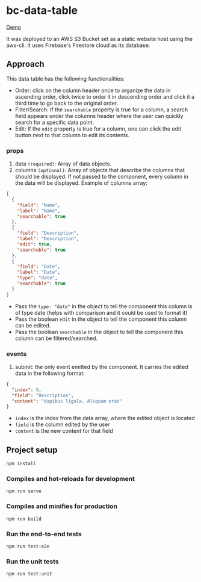 # bc-data-table

[Demo](http://bc-data-table.s3-website-us-west-2.amazonaws.com)

It was deployed to an AWS S3 Bucket set as a static website host using the aws-cli. It uses Firebase's Firestore cloud as its database.

## Approach

This data table has the following functionalities:

- Order: click on the column header once to organize the data in ascending order, click twice to order it in descending order and click it a third time to go back to the original order.
- Filter/Search: If the `searchable` property is true for a column, a search field appears under the columns header where the user can quickly search for a specific data point.
- Edit: If the `edit` property is true for a column, one can click the edit button next to that column to edit its contents.

### props

1. data `(required)`: Array of data objects.
2. columns `(optional)`: Array of objects that describe the columns that should be displayed. If not passed to the component, every column in the data will be displayed. Example of columns array:

```json
[
  {
    "field": "Name",
    "label": "Name",
    "searchable": true
  },
  {
    "field": "Description",
    "label": "Description",
    "edit": true,
    "searchable": true
  },
  {
    "field": "Date",
    "label": "Date",
    "type": "date",
    "searchable": true
  }
]
```

- Pass the `type: "date"` in the object to tell the component this column is of type date (helps with comparison and it could be used to format it)
- Pass the boolean `edit` in the object to tell the component this column can be edited.
- Pass the boolean `searchable` in the object to tell the component this column can be filtered/searched.

### events

1. submit: the only event emitted by the component. It carries the edited data in the following format:

```json
{
  "index": 0,
  "field": "Description",
  "content": "dapibus ligula. Aliquam erat"
}
```

- `index` is the index from the data array, where the edited object is located
- `field` is the column edited by the user
- `content` is the new content for that field


## Project setup

```
npm install
```

### Compiles and hot-reloads for development

```
npm run serve
```

### Compiles and minifies for production

```
npm run build
```

### Run the end-to-end tests

```
npm run test:e2e
```

### Run the unit tests

```
npm run test:unit
```
